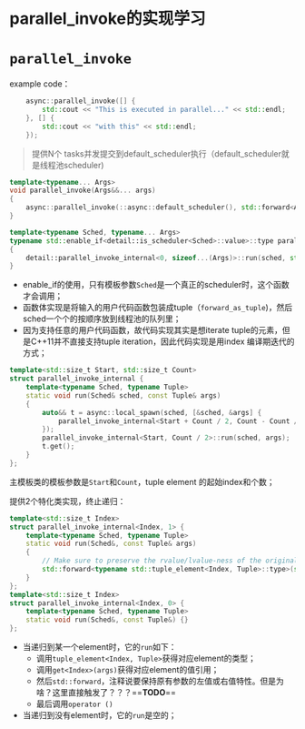 # parallel_invoke的实现学习

`parallel_invoke`
=====

example code：
```CPP {.numberLines}
    async::parallel_invoke([] {
        std::cout << "This is executed in parallel..." << std::endl;
    }, [] {
        std::cout << "with this" << std::endl;
    });
```
> 提供N个 tasks并发提交到default_scheduler执行（default_scheduler就是线程池scheduler)
```CPP {.numberLines}
template<typename... Args>
void parallel_invoke(Args&&... args)
{
	async::parallel_invoke(::async::default_scheduler(), std::forward<Args>(args)...);
}
```
```CPP {.numberLines}
template<typename Sched, typename... Args>
typename std::enable_if<detail::is_scheduler<Sched>::value>::type parallel_invoke(Sched& sched, Args&&... args)
{
	detail::parallel_invoke_internal<0, sizeof...(Args)>::run(sched, std::forward_as_tuple(std::forward<Args>(args)...));
}
```
- enable_if的使用，只有模板参数`Sched`是一个真正的scheduler时，这个函数才会调用；
- 函数体实现是将输入的用户代码函数包装成tuple（`forward_as_tuple`)，然后sched一个个的按顺序放到线程池的队列里；
- 因为支持任意的用户代码函数，故代码实现其实是想iterate tuple的元素，但是C++11并不直接支持tuple iteration，因此代码实现是用index 编译期迭代的方式；
```CPP {.numberLines}
template<std::size_t Start, std::size_t Count>
struct parallel_invoke_internal {
	template<typename Sched, typename Tuple>
	static void run(Sched& sched, const Tuple& args)
	{
		auto&& t = async::local_spawn(sched, [&sched, &args] {
			parallel_invoke_internal<Start + Count / 2, Count - Count / 2>::run(sched, args);
		});
		parallel_invoke_internal<Start, Count / 2>::run(sched, args);
		t.get();
	}
};
```
主模板类的模板参数是`Start`和`Count`，tuple element 的起始index和个数；

提供2个特化类实现，终止递归：
```CPP {.numberLines}
template<std::size_t Index>
struct parallel_invoke_internal<Index, 1> {
	template<typename Sched, typename Tuple>
	static void run(Sched&, const Tuple& args)
	{
		// Make sure to preserve the rvalue/lvalue-ness of the original parameter
		std::forward<typename std::tuple_element<Index, Tuple>::type>(std::get<Index>(args))();
	}
};
template<std::size_t Index>
struct parallel_invoke_internal<Index, 0> {
	template<typename Sched, typename Tuple>
	static void run(Sched&, const Tuple&) {}
};
```
- 当递归到某一个element时，它的`run`如下：
  - 调用`tuple_element<Index, Tuple>`获得对应element的类型；
  - 调用`get<Index>(args)`获得对应element的值引用；
  - 然后`std::forward`，注释说要保持原有参数的左值或右值特性。但是为啥？这里直接触发了？？？==**TODO**==
  - 最后调用`operator ()`
- 当递归到没有element时，它的`run`是空的；
